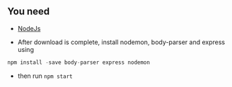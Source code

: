 ## You need 

* [NodeJs](https://nodejs.org/en/download/)

* After download is complete, install nodemon, body-parser and express using

```js
npm install -save body-parser express nodemon
 ```

* then run ```npm start```
